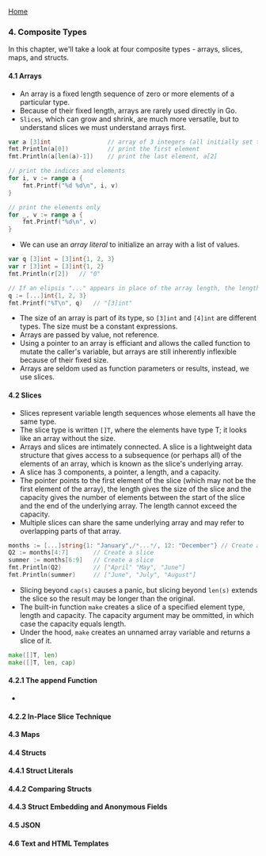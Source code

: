 [Home](https://github.com/bradfield-csi-5/shane325/blob/main/prep-phase/go/notes/the_go_programming_language.md)

### 4. Composite Types
In this chapter, we'll take a look at four composite types - arrays, slices, maps, and structs.

#### 4.1 Arrays
- An array is a fixed length sequence of zero or more elements of a particular type.
- Because of their fixed length, arrays are rarely used directly in Go.
- `Slices`, which can grow and shrink, are much more versatile, but to understand slices we must understand arrays first.

```go
var a [3]int                // array of 3 integers (all initially set to zero)
fmt.Println(a[0])           // print the first element
fmt.Println(a[len(a)-1])    // print the last element, a[2]

// print the indices and elements
for i, v := range a {
    fmt.Printf("%d %d\n", i, v)
}

// print the elements only
for _, v := range a {
    fmt.Printf("%d\n", v)
}
```

- We can use an _array literal_ to initialize an array with a list of values.

```go
var q [3]int = [3]int{1, 2, 3}
var r [3]int = [3]int{1, 2}
fmt.Println(r[2])   // "0"

// If an elipsis "..." appears in place of the array length, the length is determined by the number of initializers
q := [...]int{1, 2, 3}
fmt.Printf("%T\n", q)   // "[3]int"
```

- The size of an array is part of its type, so `[3]int` and `[4]int` are different types. The size must be a constant expressions.
- Arrays are passed by value, not reference.
- Using a pointer to an array is efficiant and allows the called function to mutate the caller's variable, but arrays are still inherently inflexible because of their fixed size.
- Arrays are seldom used as function parameters or results, instead, we use slices.

#### 4.2 Slices
- Slices represent variable length sequences whose elements all have the same type.
- The slice type is written `[]T`, where the elements have type T; it looks like an array without the size.
- Arrays and slices are intimately connected. A slice is a lightweight data structure that gives access to a subsequence (or perhaps all) of the elements of an array, which is known as the slice's underlying array.
- A slice has 3 components, a pointer, a length, and a capacity.
- The pointer points to the first element of the slice (which may not be the first element of the array), the length gives the size of the slice and the capacity gives the number of elements between the start of the slice and the end of the underlying array. The length cannot exceed the capacity.
- Multiple slices can share the same underlying array and may refer to overlapping parts of that array.

```go
months := [...]string{1: "January",/*...*/, 12: "December"} // Create an array for months of the year
Q2 := months[4:7]       // Create a slice
summer := months[6:9]   // Create a slice
fmt.Println(Q2)         // ["April" "May", "June"]
fmt.Println(summer)     // ["June", "July", "August"]
```

- Slicing beyond `cap(s)` causes a panic, but slicing beyond `len(s)` extends the slice so the result may be longer than the original.
- The built-in function `make` creates a slice of a specified element type, length and capacity. The capacity argument may be ommitted, in which case the capacity equals length.
- Under the hood, `make` creates an unnamed array variable and returns a slice of it.

```go
make([]T, len)
make([]T, len, cap)
```

#### 4.2.1 The append Function
-

#### 4.2.2 In-Place Slice Technique

#### 4.3 Maps

#### 4.4 Structs

#### 4.4.1 Struct Literals

#### 4.4.2 Comparing Structs

#### 4.4.3 Struct Embedding and Anonymous Fields

#### 4.5 JSON

#### 4.6 Text and HTML Templates

